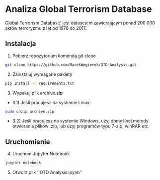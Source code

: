 # Analiza Global Terrorism Database
Global Terrorism Database' jest datasetem zawierającym ponad 200 000 aktów terroryzmu z lat od 1970 do 2017.

## Instalacja

1) Pobierz repozytorium komendą git clone

```bash
git clone https://github.com/MarekWegierek/GTD-Analysis.git
```
2) Zainstaluj wymagane pakiety

```bash
pip install -r requirements.txt
```
3) Wypakuj plik archive.zip

- 3.1) Jeśli pracujesz na systemie Linux:
```bash
sudo unzip archive.zip
```
- 3.2) Jeśli pracujesz na systemie Windows, użyj domyślnej metody otwierania plików .zip, lub użyj programów typu 7-zip, winRAR etc.

## Uruchomienie

4) Uruchom Jupyter Notebook

```bash
jupyter-notebook
```
5) Otwórz plik ''GTD Analysis.ipynb''

